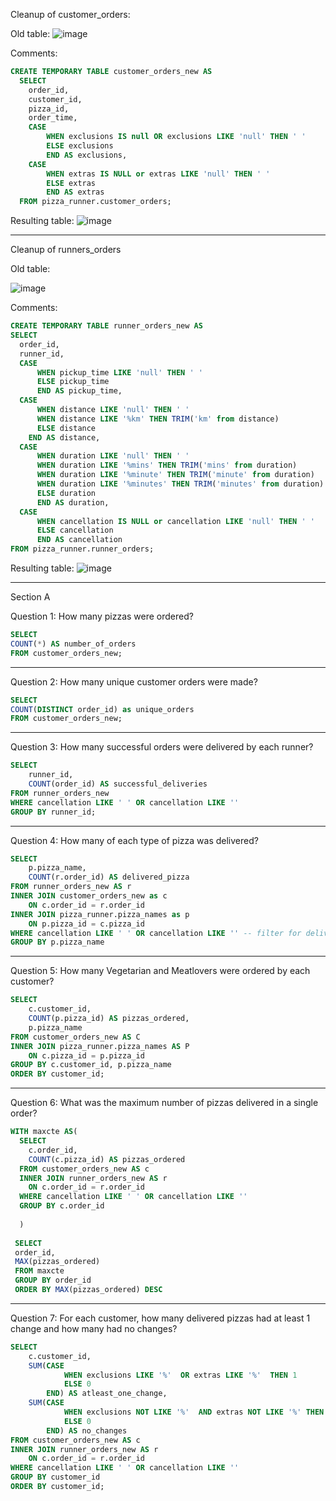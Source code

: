 Cleanup of customer_orders:

Old table:
![image](https://github.com/user-attachments/assets/41885436-ab4d-4d7e-b366-5ca7740b3d05)


Comments:

```sql
CREATE TEMPORARY TABLE customer_orders_new AS
  SELECT 
    order_id, 
    customer_id, 
    pizza_id, 
    order_time,
    CASE
        WHEN exclusions IS null OR exclusions LIKE 'null' THEN ' '
        ELSE exclusions
        END AS exclusions,
    CASE
        WHEN extras IS NULL or extras LIKE 'null' THEN ' '
        ELSE extras
        END AS extras
  FROM pizza_runner.customer_orders;
```

Resulting table:
![image](https://github.com/user-attachments/assets/ed425b2c-2277-44bf-9102-b6d54253281c)

***
Cleanup of runners_orders

Old table:

![image](https://github.com/user-attachments/assets/1f88b882-dbaf-41a5-b242-ab47a62dd4fb)


Comments:

```sql
CREATE TEMPORARY TABLE runner_orders_new AS
SELECT 
  order_id, 
  runner_id,  
  CASE
	  WHEN pickup_time LIKE 'null' THEN ' '
	  ELSE pickup_time
	  END AS pickup_time,
  CASE
	  WHEN distance LIKE 'null' THEN ' '
	  WHEN distance LIKE '%km' THEN TRIM('km' from distance)
	  ELSE distance 
    END AS distance,
  CASE
	  WHEN duration LIKE 'null' THEN ' '
	  WHEN duration LIKE '%mins' THEN TRIM('mins' from duration)
	  WHEN duration LIKE '%minute' THEN TRIM('minute' from duration)
	  WHEN duration LIKE '%minutes' THEN TRIM('minutes' from duration)
	  ELSE duration
	  END AS duration,
  CASE
	  WHEN cancellation IS NULL or cancellation LIKE 'null' THEN ' '
	  ELSE cancellation
	  END AS cancellation
FROM pizza_runner.runner_orders;
```
Resulting table:
![image](https://github.com/user-attachments/assets/1873414e-6557-4034-b93e-f7901675d1ce)

***

Section A

Question 1: How many pizzas were ordered?

```sql
SELECT
COUNT(*) AS number_of_orders
FROM customer_orders_new;
```
***

Question 2: How many unique customer orders were made?

```sql
SELECT
COUNT(DISTINCT order_id) as unique_orders
FROM customer_orders_new;
```

***

Question 3: How many successful orders were delivered by each runner?

```sql
SELECT
	runner_id,
    COUNT(order_id) AS successful_deliveries
FROM runner_orders_new
WHERE cancellation LIKE ' ' OR cancellation LIKE ''
GROUP BY runner_id;
```

***

Question 4: How many of each type of pizza was delivered?

```sql
SELECT 
	p.pizza_name,
    COUNT(r.order_id) AS delivered_pizza
FROM runner_orders_new AS r
INNER JOIN customer_orders_new as c
	ON c.order_id = r.order_id
INNER JOIN pizza_runner.pizza_names as p
	ON p.pizza_id = c.pizza_id
WHERE cancellation LIKE ' ' OR cancellation LIKE '' -- filter for delivered orders
GROUP BY p.pizza_name
```

***

Question 5: How many Vegetarian and Meatlovers were ordered by each customer?

```sql
SELECT
	c.customer_id,
    COUNT(p.pizza_id) AS pizzas_ordered,
    p.pizza_name
FROM customer_orders_new AS C
INNER JOIN pizza_runner.pizza_names AS P
	ON c.pizza_id = p.pizza_id
GROUP BY c.customer_id, p.pizza_name
ORDER BY customer_id;
```

***

Question 6: What was the maximum number of pizzas delivered in a single order?

```sql
WITH maxcte AS(
  SELECT 
  	c.order_id,
  	COUNT(c.pizza_id) AS pizzas_ordered
  FROM customer_orders_new AS c
  INNER JOIN runner_orders_new AS r
  	ON c.order_id = r.order_id
  WHERE cancellation LIKE ' ' OR cancellation LIKE ''
  GROUP BY c.order_id
  
  )
  
 SELECT
 order_id,
 MAX(pizzas_ordered)
 FROM maxcte
 GROUP BY order_id
 ORDER BY MAX(pizzas_ordered) DESC
```

***

Question 7: For each customer, how many delivered pizzas had at least 1 change and how many had no changes?

```sql
SELECT
	c.customer_id,
    SUM(CASE 
        	WHEN exclusions LIKE '%'  OR extras LIKE '%'  THEN 1
        	ELSE 0
        END) AS atleast_one_change,
    SUM(CASE
        	WHEN exclusions NOT LIKE '%'  AND extras NOT LIKE '%' THEN 1
        	ELSE 0
        END) AS no_changes
FROM customer_orders_new AS c
INNER JOIN runner_orders_new AS r
	ON c.order_id = r.order_id
WHERE cancellation LIKE ' ' OR cancellation LIKE ''
GROUP BY customer_id
ORDER BY customer_id;
```















